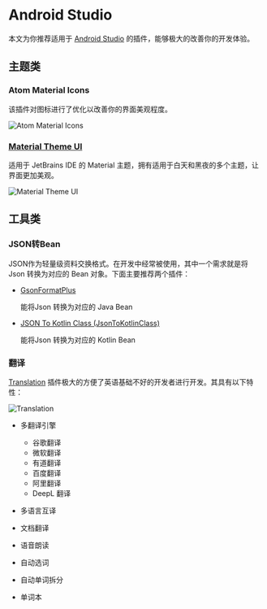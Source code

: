 # Android Studio

本文为你推荐适用于 [Android Studio](https://developer.android.com/studio) 的插件，能够极大的改善你的开发体验。

## 主题类

### Atom Material Icons

该插件对图标进行了优化以改善你的界面美观程度。

![Atom Material Icons](https://raw.githubusercontent.com/file-icons/atom/6714706f268e257100e03c9eb52819cb97ad570b/preview.png)

### [Material Theme UI](https://plugins.jetbrains.com/plugin/8006-material-theme-ui)

适用于 JetBrains IDE 的 Material 主题，拥有适用于白天和黑夜的多个主题，让界面更加美观。

![Material Theme UI](https://plugins.jetbrains.com/files/8006/screenshot_17526.png)

## 工具类

### JSON转Bean

JSON作为轻量级资料交换格式。在开发中经常被使用，其中一个需求就是将 Json 转换为对应的 Bean 对象。下面主要推荐两个插件：

- [GsonFormatPlus](https://github.com/mars-men/GsonFormatPlus)

    能将Json 转换为对应的 Java Bean

- [JSON To Kotlin Class ​(JsonToKotlinClass)​](https://plugins.jetbrains.com/plugin/9960-json-to-kotlin-class-jsontokotlinclass-)

    能将Json 转换为对应的 Kotlin Bean

### 翻译

[Translation](https://github.com/YiiGuxing/TranslationPlugin) 插件极大的方便了英语基础不好的开发者进行开发。其具有以下特性：

![Translation](https://yiiguxing.github.io/TranslationPlugin/img/translation_plugin.png)

- 多翻译引擎
  
    * 谷歌翻译
    * 微软翻译
    * 有道翻译
    * 百度翻译
    * 阿里翻译
    * DeepL 翻译

- 多语言互译
- 文档翻译
- 语音朗读
- 自动选词
- 自动单词拆分
- 单词本
